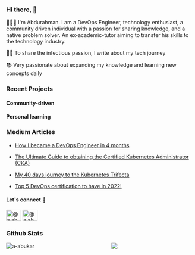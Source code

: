 ### Hi there, 👋

👨🏽‍💻 I'm Abdurahman. I am a DevOps Engineer, technology enthusiast, a community driven individual with a passion for sharing knowledge, and a native problem solver. An ex-academic-tutor aiming to transfer his skills to the technology industry. 

✍🏽 To share the infectious passion, I write about my tech journey 

📚 Very passionate about expanding my knowledge and learning new concepts daily

### Recent Projects



#### Community-driven

#### Personal learning

### Medium Articles

- [How I became a DevOps Engineer in 4 months](https://medium.com/@a.abukar/how-i-became-a-devops-engineer-in-4-months-68ab10ef3084)

- [The Ultimate Guide to obtaining the Certified Kubernetes Administrator (CKA)](https://medium.com/@a.abukar/the-ultimate-guide-to-becoming-kubernetes-certified-96958944e048) 

- [My 40 days journey to the Kubernetes Trifecta](https://medium.com/@a.abukar/my-40-days-journey-to-the-kubernetes-trifecta-a1e2bfc2914d)

- [Top 5 DevOps certification to have in 2022!](https://medium.com/@a.abukar/top-5-devops-certifications-to-have-in-2022-41a277894e9c)


#### Let's connect 🤗

<p align="left">
<a href="https://medium.com/@a.abukar" target="blank"><img align="center" src="https://raw.githubusercontent.com/rahuldkjain/github-profile-readme-generator/master/src/images/icons/Social/medium.svg" alt="@a.abukar" height="30" width="40" /></a>
<a href="https://www.linkedin.com/in/a-abukar/" target="blank"><img align="center" src="https://raw.githubusercontent.com/rahuldkjain/github-profile-readme-generator/master/src/images/icons/Social/linked-in-alt.svg" alt="@a.abukar" height="30" width="40" /></a>
</p>

### Github Stats

<p><img align="left" src="https://github-readme-stats.vercel.app/api?username=a-abukar" alt="a-abukar" /></p>

<p align="center">
  <img src="https://komarev.com/ghpvc/?username=a-abukar&color=green&style=liquid" />
</p>

<!--
**a-abukar/a-abukar** is a ✨ _special_ ✨ repository because its `README.md` (this file) appears on your GitHub profile.

Here are some ideas to get you started:

- 🔭 I’m currently working on ...
- 🌱 I’m currently learning ...
- 👯 I’m looking to collaborate on ...
- 🤔 I’m looking for help with ...
- 💬 Ask me about ...
- 📫 How to reach me: ...
- 😄 Pronouns: ...
- ⚡ Fun fact: ...
-->

